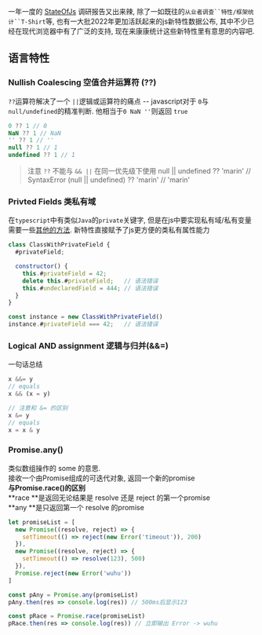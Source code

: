 一年一度的 [StateOfJs](https://2022.stateofjs.com/zh-Hans/) 调研报告又出来辣, 除了一如既往的`从业者调查``特性/框架统计``T-Shirt`等, 也有一大批2022年更加活跃起来的js新特性数据公布, 其中不少已经在现代浏览器中有了广泛的支持, 现在来康康统计这些新特性里有意思的内容吧.

## 语言特性

### Nullish Coalescing **空值合并运算符 (??)**
`??`运算符解决了一个 `||`逻辑或运算符的痛点 -- javascript对于 `0`与 `null/undefined`的精准判断. 他相当于`0 NaN ''`则返回 `true`
```javascript
0 ?? 1 // 0
NaN ?? 1 // NaN
'' ?? 1 // ''
null ?? 1 // 1
undefined ?? 1 // 1
```
> 注意 `??` 不能与 `&& ||` 在同一优先级下使用
> null || undefined ?? 'marin'   // SyntaxError
> (null || undefined) ?? 'marin'  // 'marin'


### Privted Fields 类私有域
在`typescript`中有类似`Java`的`private`关键字, 但是在js中要实现私有域/私有变量需要一些[其他的方法](https://www.yuque.com/chaojimalihao/px5pdq/lp16px). 新特性直接赋予了js更方便的类私有属性能力
```javascript
class ClassWithPrivateField {
  #privateField;

  constructor() {
    this.#privateField = 42;
    delete this.#privateField;   // 语法错误
    this.#undeclaredField = 444; // 语法错误
  }
}

const instance = new ClassWithPrivateField()
instance.#privateField === 42;   // 语法错误
```

### Logical AND assignment 逻辑与归并(&&=)
一句话总结
```javascript
x &&= y
// equals
x && (x = y)

// 注意和 &= 的区别
x &= y
// equals
x = x & y
```

### Promise.any()
类似数组操作的 some 的意思.<br />接收一个由Promise组成的可迭代对象, 返回一个新的promise<br />**与Promise.race()的区别**<br />**race **是返回无论结果是 resolve 还是 reject 的第一个promise<br />**any  **是只返回第一个 resolve 的promise
```javascript
let promiseList = [
  new Promise((resolve, reject) => {
    setTimeout(() => reject(new Error('timeout')), 200)
  }),
  new Promise((resolve, reject) => {
  	setTimeout(() => resolve(123), 500)
  }),
  Promise.reject(new Error('wuhu'))
]

const pAny = Promise.any(promiseList)
pAny.then(res => console.log(res)) // 500ms后显示123

const pRace = Promise.race(promiseList)
pRace.then(res => console.log(res)) // 立即输出 Error -> wuhu
```
